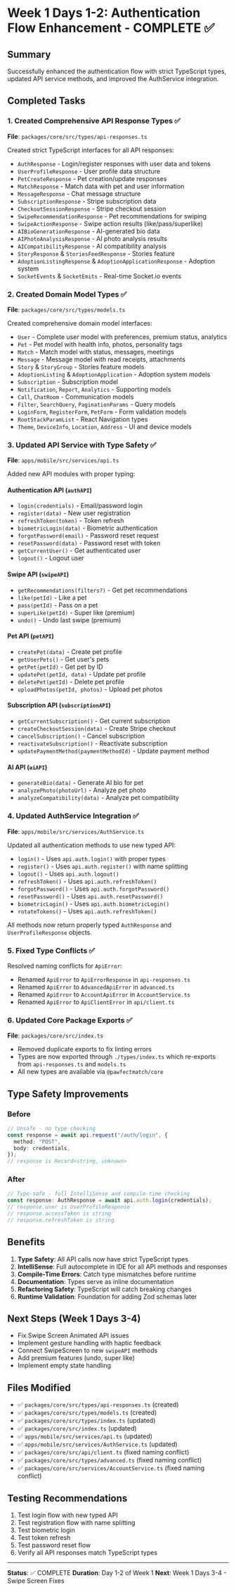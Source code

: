 # Week 1 Days 1-2: Authentication Flow Enhancement - COMPLETE ✅

## Summary

Successfully enhanced the authentication flow with strict TypeScript types, updated API service methods, and improved the AuthService integration.

## Completed Tasks

### 1. Created Comprehensive API Response Types ✅

**File**: `packages/core/src/types/api-responses.ts`

Created strict TypeScript interfaces for all API responses:
- `AuthResponse` - Login/register responses with user data and tokens
- `UserProfileResponse` - User profile data structure
- `PetCreateResponse` - Pet creation/update responses
- `MatchResponse` - Match data with pet and user information
- `MessageResponse` - Chat message structure
- `SubscriptionResponse` - Stripe subscription data
- `CheckoutSessionResponse` - Stripe checkout session
- `SwipeRecommendationResponse` - Pet recommendations for swiping
- `SwipeActionResponse` - Swipe action results (like/pass/superlike)
- `AIBioGenerationResponse` - AI-generated bio data
- `AIPhotoAnalysisResponse` - AI photo analysis results
- `AICompatibilityResponse` - AI compatibility analysis
- `StoryResponse` & `StoriesFeedResponse` - Stories feature
- `AdoptionListingResponse` & `AdoptionApplicationResponse` - Adoption system
- `SocketEvents` & `SocketEmits` - Real-time Socket.io events

### 2. Created Domain Model Types ✅

**File**: `packages/core/src/types/models.ts`

Created comprehensive domain model interfaces:
- `User` - Complete user model with preferences, premium status, analytics
- `Pet` - Pet model with health info, photos, personality tags
- `Match` - Match model with status, messages, meetings
- `Message` - Message model with read receipts, attachments
- `Story` & `StoryGroup` - Stories feature models
- `AdoptionListing` & `AdoptionApplication` - Adoption system models
- `Subscription` - Subscription model
- `Notification`, `Report`, `Analytics` - Supporting models
- `Call`, `ChatRoom` - Communication models
- `Filter`, `SearchQuery`, `PaginationParams` - Query models
- `LoginForm`, `RegisterForm`, `PetForm` - Form validation models
- `RootStackParamList` - React Navigation types
- `Theme`, `DeviceInfo`, `Location`, `Address` - UI and device models

### 3. Updated API Service with Type Safety ✅

**File**: `apps/mobile/src/services/api.ts`

Added new API modules with proper typing:

#### Authentication API (`authAPI`)
- `login(credentials)` - Email/password login
- `register(data)` - New user registration
- `refreshToken(token)` - Token refresh
- `biometricLogin(data)` - Biometric authentication
- `forgotPassword(email)` - Password reset request
- `resetPassword(data)` - Password reset with token
- `getCurrentUser()` - Get authenticated user
- `logout()` - Logout user

#### Swipe API (`swipeAPI`)
- `getRecommendations(filters?)` - Get pet recommendations
- `like(petId)` - Like a pet
- `pass(petId)` - Pass on a pet
- `superLike(petId)` - Super like (premium)
- `undo()` - Undo last swipe (premium)

#### Pet API (`petAPI`)
- `createPet(data)` - Create pet profile
- `getUserPets()` - Get user's pets
- `getPet(petId)` - Get pet by ID
- `updatePet(petId, data)` - Update pet profile
- `deletePet(petId)` - Delete pet profile
- `uploadPhotos(petId, photos)` - Upload pet photos

#### Subscription API (`subscriptionAPI`)
- `getCurrentSubscription()` - Get current subscription
- `createCheckoutSession(data)` - Create Stripe checkout
- `cancelSubscription()` - Cancel subscription
- `reactivateSubscription()` - Reactivate subscription
- `updatePaymentMethod(paymentMethodId)` - Update payment method

#### AI API (`aiAPI`)
- `generateBio(data)` - Generate AI bio for pet
- `analyzePhoto(photoUrl)` - Analyze pet photo
- `analyzeCompatibility(data)` - Analyze pet compatibility

### 4. Updated AuthService Integration ✅

**File**: `apps/mobile/src/services/AuthService.ts`

Updated all authentication methods to use new typed API:
- `login()` - Uses `api.auth.login()` with proper types
- `register()` - Uses `api.auth.register()` with name splitting
- `logout()` - Uses `api.auth.logout()`
- `refreshToken()` - Uses `api.auth.refreshToken()`
- `forgotPassword()` - Uses `api.auth.forgotPassword()`
- `resetPassword()` - Uses `api.auth.resetPassword()`
- `biometricLogin()` - Uses `api.auth.biometricLogin()`
- `rotateTokens()` - Uses `api.auth.refreshToken()`

All methods now return properly typed `AuthResponse` and `UserProfileResponse` objects.

### 5. Fixed Type Conflicts ✅

Resolved naming conflicts for `ApiError`:
- Renamed `ApiError` to `ApiErrorResponse` in `api-responses.ts`
- Renamed `ApiError` to `AdvancedApiError` in `advanced.ts`
- Renamed `ApiError` to `AccountApiError` in `AccountService.ts`
- Renamed `ApiError` to `ApiClientError` in `api/client.ts`

### 6. Updated Core Package Exports ✅

**File**: `packages/core/src/index.ts`

- Removed duplicate exports to fix linting errors
- Types are now exported through `./types/index.ts` which re-exports from `api-responses.ts` and `models.ts`
- All new types are available via `@pawfectmatch/core`

## Type Safety Improvements

### Before
```typescript
// Unsafe - no type checking
const response = await api.request("/auth/login", {
  method: "POST",
  body: credentials,
});
// response is Record<string, unknown>
```

### After
```typescript
// Type-safe - full IntelliSense and compile-time checking
const response: AuthResponse = await api.auth.login(credentials);
// response.user is UserProfileResponse
// response.accessToken is string
// response.refreshToken is string
```

## Benefits

1. **Type Safety**: All API calls now have strict TypeScript types
2. **IntelliSense**: Full autocomplete in IDE for all API methods and responses
3. **Compile-Time Errors**: Catch type mismatches before runtime
4. **Documentation**: Types serve as inline documentation
5. **Refactoring Safety**: TypeScript will catch breaking changes
6. **Runtime Validation**: Foundation for adding Zod schemas later

## Next Steps (Week 1 Days 3-4)

- Fix Swipe Screen Animated API issues
- Implement gesture handling with haptic feedback
- Connect SwipeScreen to new `swipeAPI` methods
- Add premium features (undo, super like)
- Implement empty state handling

## Files Modified

- ✅ `packages/core/src/types/api-responses.ts` (created)
- ✅ `packages/core/src/types/models.ts` (created)
- ✅ `packages/core/src/types/index.ts` (updated)
- ✅ `packages/core/src/index.ts` (updated)
- ✅ `apps/mobile/src/services/api.ts` (updated)
- ✅ `apps/mobile/src/services/AuthService.ts` (updated)
- ✅ `packages/core/src/api/client.ts` (fixed naming conflict)
- ✅ `packages/core/src/types/advanced.ts` (fixed naming conflict)
- ✅ `packages/core/src/services/AccountService.ts` (fixed naming conflict)

## Testing Recommendations

1. Test login flow with new typed API
2. Test registration flow with name splitting
3. Test biometric login
4. Test token refresh
5. Test password reset flow
6. Verify all API responses match TypeScript types

---

**Status**: ✅ COMPLETE
**Duration**: Day 1-2 of Week 1
**Next**: Week 1 Days 3-4 - Swipe Screen Fixes

